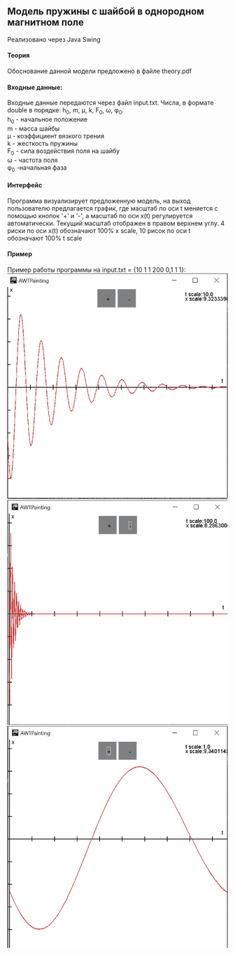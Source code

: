 ## Модель пружины с шайбой в однородном магнитном поле
Реализовано через Java Swing

#### Теория
Обоснование данной модели предложено в файле theory.pdf

#### Входные данные:
Входные данные передаются через файл input.txt. Числа, в формате double в порядке: h<sub>0</sub>, m, μ, k, F<sub>0</sub>, ω, φ<sub>0</sub>.<br>
h<sub>0</sub> - начальное положение<br>
m - масса шайбы<br>
μ - коэффициент вязкого трения<br>
k - жесткость пружины<br>
F<sub>0</sub> - сила воздействия поля на шайбу<br>
ω - частота поля<br>
φ<sub>0</sub> -начальная фаза<br>

#### Интерфейс
<p>Программа визуализирует предложенную модель, на выход пользователю предлагается график, где масштаб по оси t меняется с помощью кнопок '+' и '-', а масштаб по оси x(t) регулируется автоматически. Текущий масштаб отображен в правом верхнем углу. 4 риски по оси x(t) обозначают 100% x scale, 10 рисок по оси t обозначают 100% t scale</p>

#### Пример
Пример работы программы на input.txt = {10
                                        1
                                        1
                                        200
                                        0,1
                                        1
                                        1}:<br>
![alt text](img/ex1.jpg "x scale = 10")
![alt text](img/ex2.jpg "x scale = 100")
![alt text](img/ex3.jpg "x scale = 1")

